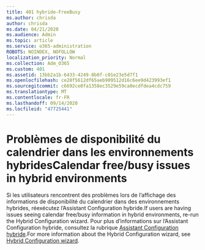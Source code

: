 ```yaml
---
title: 401 hybride-FreeBusy
ms.author: chrisda
author: chrisda
ms.date: 04/21/2020
ms.audience: Admin
ms.topic: article
ms.service: o365-administration
ROBOTS: NOINDEX, NOFOLLOW
localization_priority: Normal
ms.collection: Adm_O365
ms.custom: 401
ms.assetid: 13bb2a1b-6433-4249-8b0f-c01e23e5d7f1
ms.openlocfilehash: ce28f5612df65aeb909512d16c6ee9d423993ef1
ms.sourcegitcommit: c6692ce0fa1358ec3529e59ca0ecdfdea4cdc759
ms.translationtype: MT
ms.contentlocale: fr-FR
ms.lasthandoff: 09/14/2020
ms.locfileid: "47725441"
---
```

# <a name="calendar-freebusy-issues-in-hybrid-environments"></a><span data-ttu-id="83f73-102">Problèmes de disponibilité du calendrier dans les environnements hybrides</span><span class="sxs-lookup"><span data-stu-id="83f73-102">Calendar free/busy issues in hybrid environments</span></span>

<span data-ttu-id="83f73-103">Si les utilisateurs rencontrent des problèmes lors de l’affichage des informations de disponibilité du calendrier dans des environnements hybrides, réexécutez l’Assistant Configuration hybride.</span><span class="sxs-lookup"><span data-stu-id="83f73-103">If users are having issues seeing calendar free/busy information in hybrid environments, re-run the Hybrid Configuration wizard.</span></span> <span data-ttu-id="83f73-104">Pour plus d’informations sur l’Assistant Configuration hybride, consultez la rubrique [Assistant Configuration hybride](https://go.microsoft.com/fwlink/p/?linkid=528149).</span><span class="sxs-lookup"><span data-stu-id="83f73-104">For more information about the Hybrid Configuration wizard, see [Hybrid Configuration wizard](https://go.microsoft.com/fwlink/p/?linkid=528149).</span></span>
